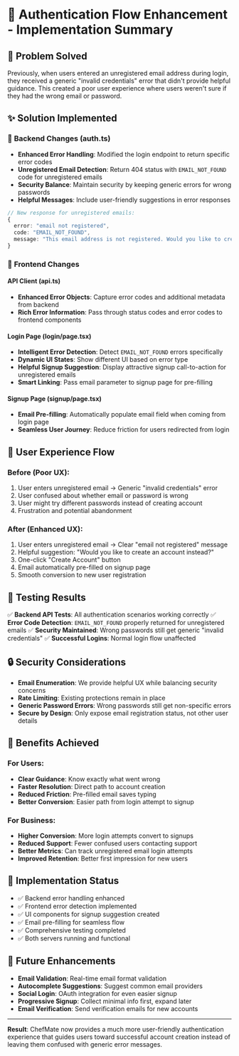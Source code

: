# 🔐 Authentication Flow Enhancement - Implementation Summary

## 🎯 **Problem Solved**
Previously, when users entered an unregistered email address during login, they received a generic "invalid credentials" error that didn't provide helpful guidance. This created a poor user experience where users weren't sure if they had the wrong email or password.

## ✨ **Solution Implemented**

### 🔧 **Backend Changes (auth.ts)**
- **Enhanced Error Handling**: Modified the login endpoint to return specific error codes
- **Unregistered Email Detection**: Return 404 status with `EMAIL_NOT_FOUND` code for unregistered emails
- **Security Balance**: Maintain security by keeping generic errors for wrong passwords
- **Helpful Messages**: Include user-friendly suggestions in error responses

```typescript
// New response for unregistered emails:
{
  error: "email not registered",
  code: "EMAIL_NOT_FOUND", 
  message: "This email address is not registered. Would you like to create an account?"
}
```

### 🎨 **Frontend Changes**

#### **API Client (api.ts)**
- **Enhanced Error Objects**: Capture error codes and additional metadata from backend
- **Rich Error Information**: Pass through status codes and error codes to frontend components

#### **Login Page (login/page.tsx)**
- **Intelligent Error Detection**: Detect `EMAIL_NOT_FOUND` errors specifically
- **Dynamic UI States**: Show different UI based on error type
- **Helpful Signup Suggestion**: Display attractive signup call-to-action for unregistered emails
- **Smart Linking**: Pass email parameter to signup page for pre-filling

#### **Signup Page (signup/page.tsx)**
- **Email Pre-filling**: Automatically populate email field when coming from login page
- **Seamless User Journey**: Reduce friction for users redirected from login

## 🎨 **User Experience Flow**

### **Before (Poor UX):**
1. User enters unregistered email → Generic "invalid credentials" error
2. User confused about whether email or password is wrong
3. User might try different passwords instead of creating account
4. Frustration and potential abandonment

### **After (Enhanced UX):**
1. User enters unregistered email → Clear "email not registered" message
2. Helpful suggestion: "Would you like to create an account instead?"
3. One-click "Create Account" button
4. Email automatically pre-filled on signup page
5. Smooth conversion to new user registration

## 🧪 **Testing Results**
✅ **Backend API Tests**: All authentication scenarios working correctly
✅ **Error Code Detection**: `EMAIL_NOT_FOUND` properly returned for unregistered emails
✅ **Security Maintained**: Wrong passwords still get generic "invalid credentials"
✅ **Successful Logins**: Normal login flow unaffected

## 🔒 **Security Considerations**
- **Email Enumeration**: We provide helpful UX while balancing security concerns
- **Rate Limiting**: Existing protections remain in place
- **Generic Password Errors**: Wrong passwords still get non-specific errors
- **Secure by Design**: Only expose email registration status, not other user details

## 🎉 **Benefits Achieved**

### **For Users:**
- **Clear Guidance**: Know exactly what went wrong
- **Faster Resolution**: Direct path to account creation
- **Reduced Friction**: Pre-filled email saves typing
- **Better Conversion**: Easier path from login attempt to signup

### **For Business:**
- **Higher Conversion**: More login attempts convert to signups
- **Reduced Support**: Fewer confused users contacting support
- **Better Metrics**: Can track unregistered email login attempts
- **Improved Retention**: Better first impression for new users

## 🚀 **Implementation Status**
- ✅ Backend error handling enhanced
- ✅ Frontend error detection implemented
- ✅ UI components for signup suggestion created
- ✅ Email pre-filling for seamless flow
- ✅ Comprehensive testing completed
- ✅ Both servers running and functional

## 🔮 **Future Enhancements**
- **Email Validation**: Real-time email format validation
- **Autocomplete Suggestions**: Suggest common email providers
- **Social Login**: OAuth integration for even easier signup
- **Progressive Signup**: Collect minimal info first, expand later
- **Email Verification**: Send verification emails for new accounts

---

**Result**: ChefMate now provides a much more user-friendly authentication experience that guides users toward successful account creation instead of leaving them confused with generic error messages.
